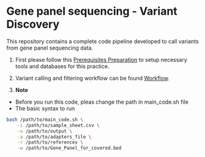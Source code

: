 # Gene panel sequencing - Variant Discovery

This repository contains a complete code pipeline developed to call variants from gene panel sequencing data.

1. First please follow this [Prerequisites Preparation](./1.Preparation ) to setup necessary tools and databases for this practice.

2. Variant calling and filtering workflow can be found [Workflow](./2.Workflow).

3. **Note**
- Before you run this code, pleas change the path in main_code.sh file
- The basic syntax to run

```bash
bash /path/to/main_code.sh \
    -i /path/to/sample_sheet.csv \
    -o /path/to/output \
    -a /path/to/adapters_file \
    -r /path/to/references \
    -w /path/to/Gene_Panel_for_covered.bed
```
